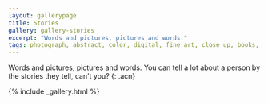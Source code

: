 ```yaml
---
layout: gallerypage
title: Stories
gallery: gallery-stories
excerpt: "Words and pictures, pictures and words."
tags: photograph, abstract, color, digital, fine art, close up, books, stories
---
```


Words and pictures, pictures and words. You can tell a lot about a person by the stories they tell, can't you?
{: .acn}

{% include _gallery.html %}
